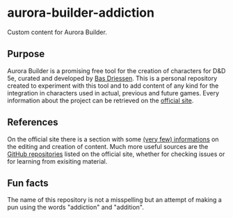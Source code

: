 # aurora-builder-addiction
Custom content for Aurora Builder.

## Purpose
Aurora Builder is a promising free tool for the creation of characters for D&D 5e, curated and developed by [Bas Driessen](https://github.com/swdriessen). This is a personal repository created to experiment with this tool and to add content of any kind for the integration in characters used in actual, previous and future games. Every information about the project can be retrieved on the [official site](https://aurorabuilder.com/).

## References
On the official site there is a section with some [(very few) informations](https://aurorabuilder.com/documentation/) on the editing and creation of content. Much more useful sources are the [GitHub repositories](http://aurorabuilder.com/content/#repository) listed on the official site, whether for checking issues or for learning from exisiting material.

## Fun facts
The name of this repository is not a misspelling but an attempt of making a pun using the words "addiction" and "addition".
